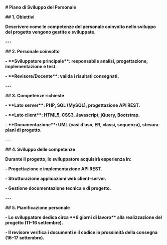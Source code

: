 **# Piano di Sviluppo del Personale**



**## 1. Obiettivi**

**Descrivere come le competenze del personale coinvolto nello sviluppo del progetto vengono gestite e sviluppate.**



**---**



**## 2. Personale coinvolto**

**- \*\*Sviluppatore principale\*\*: responsabile analisi, progettazione, implementazione e test.**

**- \*\*Revisore/Docente\*\*: valida i risultati consegnati.**



**---**



**## 3. Competenze richieste**

**- \*\*Lato server\*\*: PHP, SQL (MySQL), progettazione API REST.**

**- \*\*Lato client\*\*: HTML5, CSS3, Javascript, jQuery, Bootstrap.**

**- \*\*Documentazione\*\*: UML (casi d’uso, ER, classi, sequenza), stesura piani di progetto.**



**---**



**## 4. Sviluppo delle competenze**

**Durante il progetto, lo sviluppatore acquisirà esperienza in:**

**- Progettazione e implementazione API REST.**

**- Strutturazione applicazioni web client-server.**

**- Gestione documentazione tecnica e di progetto.**



**---**



**## 5. Pianificazione personale**

**- Lo sviluppatore dedica circa \*\*6 giorni di lavoro\*\* alla realizzazione del progetto (11–16 settembre).**

**- Il revisore verifica i documenti e il codice in prossimità della consegna (16–17 settembre).**



